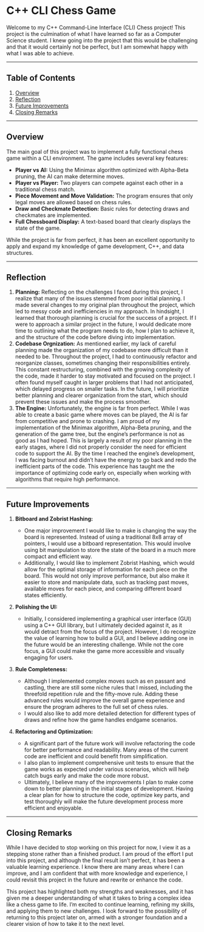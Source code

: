 # C++ CLI Chess Game

Welcome to my C++ Command-Line Interface (CLI) Chess project! This project is the culmination of what I have learned so far as a Computer Science student. I knew going into the project that this would be challenging and that it would certainly not be perfect, but I am somewhat happy with what I was able to achieve.

---

## Table of Contents
1. [Overview](#overview)
2. [Reflection](#what-i-learned)
3. [Future Improvements](#future-improvements)
4. [Closing Remarks](#closing-remarks)

---

## Overview

The main goal of this project was to implement a fully functional chess game within a CLI environment. The game includes several key features:
- **Player vs AI:** Using the Minimax algorithm optimized with Alpha-Beta pruning, the AI can make determine moves.
- **Player vs Player:** Two players can compete against each other in a traditional chess match.
- **Piece Movement and Move Validation:** The program ensures that only legal moves are allowed based on chess rules.
- **Draw and Checkmate Detection:** Basic rules for detecting draws and checkmates are implemented.
- **Full Chessboard Display:** A text-based board that clearly displays the state of the game.

While the project is far from perfect, it has been an excellent opportunity to apply and expand my knowledge of game development, C++, and data structures.

---

## Reflection

1. **Planning:**
   Reflecting on the challenges I faced during this project, I realize that many of the issues stemmed from poor initial planning. I made several changes to my original plan throughout the project, which led to messy code and inefficiencies in my approach. In hindsight, I learned that thorough planning is crucial for the success of a project. If I were to approach a similar project in the future, I would dedicate more time to outlining what the program needs to do, how I plan to achieve it, and the structure of the code before diving into implementation.
3. **Codebase Orgnization:**
   As mentioned earlier, my lack of careful planning made the organization of my codebase more difficult than it needed to be. Throughout the project, I had to continuously refactor and reorganize classes, sometimes changing their responsibilities entirely. This constant restructuring, combined with the growing complexity of the code, made it harder to stay motivated and focused on the project. I often found myself caught in larger problems that I had not anticipated, which delayed progress on smaller tasks. In the future, I will prioritize better planning and clearer organization from the start, which should prevent these issues and make the process smoother.
4. **The Engine:**
   Unfortunately, the engine is far from perfect. While I was able to create a basic game where moves can be played, the AI is far from competitive and prone to crashing. I am proud of my implementation of the Minimax algorithm, Alpha-Beta pruning, and the generation of the game tree, but the engine’s performance is not as good as I had hoped. This is largely a result of my poor planning in the early stages, where I did not properly consider the need for efficient code to support the AI. By the time I reached the engine’s development, I was facing burnout and didn’t have the energy to go back and redo the inefficient parts of the code. This experience has taught me the importance of optimizing code early on, especially when working with algorithms that require high performance.
---

## Future Improvements

1. **Bitboard and Zobrist Hashing:**
   - One major improvement I would like to make is changing the way the board is represented. Instead of using a traditional 8x8 array of pointers, I would use a bitboard representation. This would involve using bit manipulation to store the state of the board in a much more compact and efficient way.
   - Additionally, I would like to implement Zobrist Hashing, which would allow for the optimal storage of information for each piece on the board. This would not only improve performance, but also make it easier to store and manipulate data, such as tracking past moves, available moves for each piece, and comparing different board states efficiently.

2. **Polishing the UI:**
   - Initially, I considered implementing a graphical user interface (GUI) using a C++ GUI library, but I ultimately decided against it, as it would detract from the focus of the project. However, I do recognize the value of learning how to build a GUI, and I believe adding one in the future would be an interesting challenge. While not the core focus, a GUI could make the game more accessible and visually engaging for users.
     
4. **Rule Completeness:**
   - Although I implemented complex moves such as en passant and castling, there are still some niche rules that I missed, including the threefold repetition rule and the fifty-move rule. Adding these advanced rules would improve the overall game experience and ensure the program adheres to the full set of chess rules.
   - I would also like to add more detailed detection for different types of draws and refine how the game handles endgame scenarios.

5. **Refactoring and Optimization:**
   - A significant part of the future work will involve refactoring the code for better performance and readability. Many areas of the current code are inefficient and could benefit from simplification.
   - I also plan to implement comprehensive unit tests to ensure that the game works as expected under various scenarios, which will help catch bugs early and make the code more robust.
   - Ultimately, I believe many of the improvements I plan to make come down to better planning in the initial stages of development. Having a clear plan for how to structure the code, optimize key parts, and test thoroughly will make the future development process more efficient and enjoyable.

---

## Closing Remarks

While I have decided to stop working on this project for now, I view it as a stepping stone rather than a finished product. I am proud of the effort I put into this project, and although the final result isn’t perfect, it has been a valuable learning experience. I know there are many areas where I can improve, and I am confident that with more knowledge and experience, I could revisit this project in the future and rewrite or enhance the code.

This project has highlighted both my strengths and weaknesses, and it has given me a deeper understanding of what it takes to bring a complex idea like a chess game to life. I’m excited to continue learning, refining my skills, and applying them to new challenges. I look forward to the possibility of returning to this project later on, armed with a stronger foundation and a clearer vision of how to take it to the next level.
